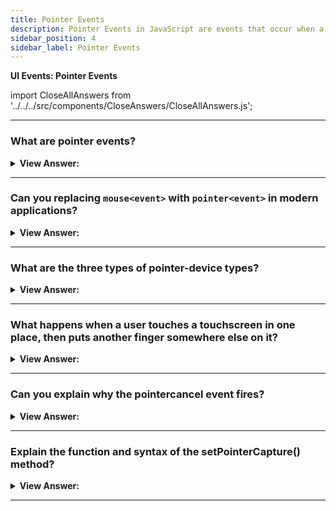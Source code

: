 ```yaml
---
title: Pointer Events
description: Pointer Events in JavaScript are events that occur when a user interacts with a pointer. They are triggered by the user's pointer. - JavaScript Interview Questions & Answers
sidebar_position: 4
sidebar_label: Pointer Events
---
```


**UI Events: Pointer Events**

import CloseAllAnswers from '../../../src/components/CloseAnswers/CloseAllAnswers.js';

<CloseAllAnswers />

---

### What are pointer events?

<details>
  <summary><strong>View Answer:</strong></summary>
  <div>
  <div><strong>Interview Response:</strong> Pointer events are a modern way to handle input from various pointing devices, such as a mouse, a pen/stylus, and a touchscreen. For every mouse&#8249;event&#8250;, a pointer&#8249;event&#8250; plays a similar role.
    </div>
  </div>
</details>

---

### Can you replacing `mouse<event>` with `pointer<event>` in modern applications?

<details>
  <summary><strong>View Answer:</strong></summary>
  <div>
  <div><strong>Interview Response:</strong> Yes, we can replace mouse&#8249;event&#8250; events in our code with pointer&#8249;event&#8250; events and expect everything to operate perfectly with the mouse. Touch device support will also "magically" increase. However, in some places in CSS, we may need to include 'touch-action:none'.
    </div>
  </div>
</details>

---

### What are the three types of pointer-device types?

<details>
  <summary><strong>View Answer:</strong></summary>
  <div>
  <div><strong>Interview Response:</strong> The three types of pointer-device types include the string mouse, pen, and touch. They must be of a string type.
    </div>
  </div>
</details>

---

### What happens when a user touches a touchscreen in one place, then puts another finger somewhere else on it?

<details>
  <summary><strong>View Answer:</strong></summary>
  <div>
  <div><strong>Interview Response:</strong> This is considered a multi-touch event with several steps involved. Here is what happens when a user touches a touchscreen in one place, then puts another finger somewhere else on it. At the first finger touch: pointerdown with isPrimary=true and some pointerId. For the second finger and more fingers (assuming the first one is still touching): pointerdown with isPrimary=false and a different pointerId for every finger.
    </div><br />

:::note
The pointerId gets allocated to each contacting finger rather than the whole device. When we use five fingers to touch the screen simultaneously, we get five pointerdown events with unique coordinates and pointerId. The events linked with the first finger have isPrimary=true at all times.
:::

  </div>
</details>

---

### Can you explain why the pointercancel event fires?

<details>
  <summary><strong>View Answer:</strong></summary>
  <div>
  <div><strong>Interview Response:</strong> The pointercancel event fires when there is an ongoing pointer interaction. Something happens that causes it to get aborted so that no more pointer events get generated. There are several reasons this behavior may manifest itself, including the pointer device hardware was physically disabled, and the device orientation changed (tablet rotated). The browser decided to handle the interaction independently, considering it a mouse gesture, zoom-and-pan action, or something else.
    </div>
  </div>
</details>

---

### Explain the function and syntax of the setPointerCapture() method?

<details>
  <summary><strong>View Answer:</strong></summary>
  <div>
  <div><strong>Interview Response:</strong> The setPointerCapture() method of the Element interface gets used to designate a specific element as the capture target of future pointer events. Subsequent events for the pointer get targeted at the capture element until capture gets released via Element.releasePointerCapture(). Pointer capture allows events for a particular pointer event (PointerEvent) to be re-targeted to a particular element instead of the normal (or hit test) target at a pointer's location. We may use this approach to ensure that an element continues to receive pointer events even if the pointer device's contact moves away from the element (such as by scrolling or panning).
    </div><br />
  <div><strong className="codeExample">Code Example:</strong><br /><br />

<strong>Syntax: </strong> targetElement.setPointerCapture(pointerId);<br /><br />

  <div></div>

```js
function beginSliding(e) {
  slider.onpointermove = slide;
  slider.setPointerCapture(e.pointerId);
}

function stopSliding(e) {
  slider.onpointermove = null;
  slider.releasePointerCapture(e.pointerId);
}

function slide(e) {
  slider.style.transform = `translate(${e.clientX - 70}px)`;
}

const slider = document.getElementById('slider');

slider.onpointerdown = beginSliding;
slider.onpointerup = stopSliding;
```

  </div>
  </div>
</details>

---
